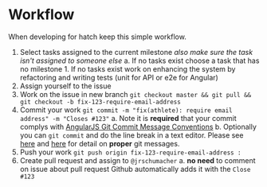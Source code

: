 # Workflow

When developing for hatch keep this simple workflow.

1. Select tasks assigned to the current milestone _also make sure the task isn't assigned to someone else_
    a. If no tasks exist choose a task that has no milestone
        1. If no tasks exist work on enhancing the system by refactoring and writing tests (unit for API or e2e for Angular)
2. Assign yourself to the issue
3. Work on the issue in new branch `git checkout master && git pull && git checkout -b fix-123-require-email-address`
4. Commit your work `git commit -m "fix(athlete): require email address" -m "Closes #123"`
    a. Note it is **required** that your commit complys with [AngularJS Git Commit Message Conventions](https://docs.google.com/document/d/1QrDFcIiPjSLDn3EL15IJygNPiHORgU1_OOAqWjiDU5Y)
    b. Optionally you can `git commit` and do the line break in a text editor. Please see [here](http://tbaggery.com/2008/04/19/a-note-about-git-commit-messages.html) and [here](http://ablogaboutcode.com/2011/03/23/proper-git-commit-messages-and-an-elegant-git-history/) for detail on **proper** git messages.
5. Push your work `git push origin fix-123-require-email-address :`
6. Create pull request and assign to `@jrschumacher`
    a. **no need** to comment on issue about pull request Github automatically adds it with the `Close #123`
